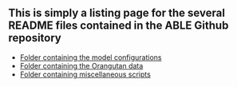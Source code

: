 ## This is simply a listing page for the several README files contained in the ABLE Github repository

- [Folder containing the model configurations](config.md)
- [Folder containing the Orangutan data](data.md)
- [Folder containing miscellaneous scripts](scripts.md)
